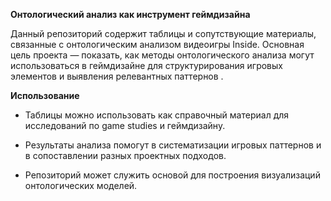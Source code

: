 **Онтологический анализ как инструмент геймдизайна**

Данный репозиторий содержит таблицы и сопутствующие материалы, связанные
с онтологическим анализом видеоигры Inside. Основная цель проекта —
показать, как методы онтологического анализа могут использоваться в
геймдизайне для структурирования игровых элементов и выявления
релевантных паттернов .


**Использование**

-   Таблицы можно использовать как справочный материал для исследований
    по game studies и геймдизайну.

-   Результаты анализа помогут в систематизации игровых паттернов и в
    сопоставлении разных проектных подходов.

-   Репозиторий может служить основой для построения визуализаций
    онтологических моделей.
    
